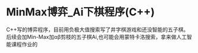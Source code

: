 # MinMax博弈_Ai下棋程序(C++)

C++写的博弈程序，目前用负极大值搜索写了井字棋游戏和还没智能的五子棋。后续会加Min-Max加αβ剪枝的五子棋Ai,也可能会用蒙特卡洛搜索，拿来做人工智能课程作业的
